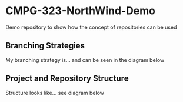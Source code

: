 # CMPG-323-NorthWind-Demo
Demo repository to show how the concept of repositories can be used


## Branching Strategies
My branching strategy is... and can be seen in the diagram below

## Project and Repository Structure
Structure looks like... see diagram below
